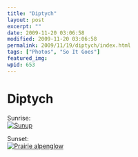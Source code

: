 ```yaml
---
title: "Diptych"
layout: post
excerpt: ""
date: 2009-11-20 03:06:58
modified: 2009-11-20 03:06:58
permalink: 2009/11/19/diptych/index.html
tags: ["Photos", "So It Goes"]
featured_img: 
wpid: 653
---
```


# Diptych

Sunrise:  
[![Sunup](http://farm3.static.flickr.com/2684/4118197771_f91b6c90dc.jpg)](http://www.flickr.com/photos/pj/4118197771/ "Sunup by Patrick Johanneson, on Flickr")

Sunset:  
[![Prairie alpenglow](http://farm3.static.flickr.com/2634/4118198077_2038c40a3a.jpg)](http://www.flickr.com/photos/pj/4118198077/ "Prairie alpenglow by Patrick Johanneson, on Flickr")